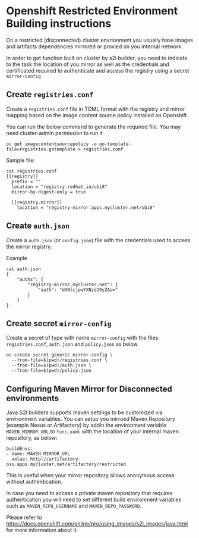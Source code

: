 # Openshift Restricted Environment Building instructions

On a restricted (disconnected) cluster envrionment you usually have
images and artifacts dependencies mirrored or proxied on you internal
network.

In order to get function built on cluster by s2i builder, you need
to indicate to the task the location of you mirror as well as the
credentials and certificated required to authenticate and access the
registry using a secret `mirror-config`



## Create `registries.conf`

Create a `registries.conf` file in TOML format with the registry and mirror mapping based on the image content source policy installed on Openshift.
  
You can run the below command to generate the required file. You may need cluster-admin permission to run it

```
oc get imagecontentsourcepolicy -o go-template-file=registries.gotemplate > registries.conf
```

Sample file:
```
cat registries.conf
[[registry]]
  prefix = ""
  location = "registry.redhat.io/ubi8"
  mirror-by-digest-only = true

  [[registry.mirror]]
    location = "registry-mirror.apps.mycluster.net/ubi8"
```

## Create `auth.json`

Create a `auth.json` (or `config.json`) file with the credentials used
to access the mirror registry.

Example

```
cat auth.json
{
    "auths": {
        "registry-mirror.mycluster.net": {
            "auth": "dXNlcjpwYXNzd29yZAo="
        }
    }
}
```

## Create secret `mirror-config`

Create a secret of type with name `mirror-config` with the files 
`registries.conf`, `auth.json` and `policy.json` as below 

```
oc create secret generic mirror-config \
  --from-file=$(pwd)/registries.conf \
  --from-file=$(pwd)/auth.json \
  --from-file=$(pwd)/policy.json 
```

## Configuring Maven Mirror for Disconnected environments

Java S2I builders supports maven settings to be customized via 
environment variables. You can setup you mirroed Maven Repository
(example Nexus or Artifactory) by addin the environment variable `MAVEN_MIRROR_URL` to `func.yaml` with the location of your internal maven repository, as below:

```
buildEnvs:
- name: MAVEN_MIRROR_URL
  value: http://artifactory-oss.apps.mycluster.net/artifactory/restricted
```

This is useful when your mirror repository allows anonymous access without authentication.

In case you need to access a private maven repository that requires
authentication you will need to set different build environment
variables such as `MAVEN_REPO_USERNAME` and `MAVEN_REPO_PASSWORD`.

Please refer to https://docs.openshift.com/online/pro/using_images/s2i_images/java.html for more information about it.



